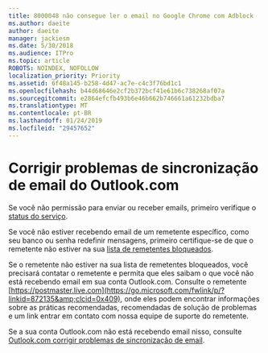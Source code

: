 ```yaml
---
title: 8000048 não consegue ler o email no Google Chrome com Adblock
ms.author: daeite
author: daeite
manager: jackiesm
ms.date: 5/30/2018
ms.audience: ITPro
ms.topic: article
ROBOTS: NOINDEX, NOFOLLOW
localization_priority: Priority
ms.assetid: 6f48a145-b258-4d47-ac7e-c4c3f76bd1c1
ms.openlocfilehash: b44d68646e2cf2b372bcf41e61b6c738268af07a
ms.sourcegitcommit: e2864efcfb493b6e46b662b746661a61232bdba7
ms.translationtype: MT
ms.contentlocale: pt-BR
ms.lasthandoff: 01/24/2019
ms.locfileid: "29457652"
---
```

# <a name="fix-outlookcom-email-sync-issues"></a>Corrigir problemas de sincronização de email do Outlook.com

Se você não permissão para enviar ou receber emails, primeiro verifique o [status do serviço](https://go.microsoft.com/fwlink/p/?linkid=837482&amp;clcid=0x409).
  
Se você não estiver recebendo email de um remetente específico, como seu banco ou senha redefinir mensagens, primeiro certifique-se de que o remetente não estiver na sua [lista de remetentes bloqueados](https://go.microsoft.com/fwlink/p/?linkid=873133&amp;clcid=0x409).
  
Se o remetente não estiver na sua lista de remetentes bloqueados, você precisará contatar o remetente e permita que eles saibam o que você não está recebendo email em sua conta Outlook.com. Consulte o remetente [https://postmaster.live.com](https://go.microsoft.com/fwlink/p/?linkid=872135&amp;clcid=0x409), onde eles podem encontrar informações sobre as práticas recomendadas, recomendadas de solução de problemas e um link entrar em contato com nossa equipe de suporte do remetente.
  
Se a sua conta Outlook.com não está recebendo email nisso, consulte [Outlook.com corrigir problemas de sincronização de email](https://go.microsoft.com/fwlink/p/?linkid=2001207&amp;clcid=0x409).
  

